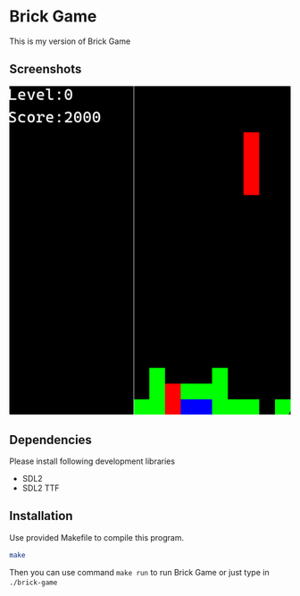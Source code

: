 # Brick Game
This is my version of Brick Game

## Screenshots
![Brick Games gameplay](https://github.com/unight0/Brick-Game/blob/main/brick-game-screenshot.png)

## Dependencies
Please install following development libraries
- SDL2
- SDL2 TTF

## Installation
Use provided Makefile to compile this program.
```bash
make
```
Then you can use command `make run` to run Brick Game or just type in `./brick-game`
